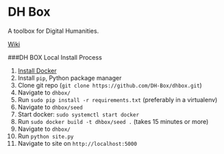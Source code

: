 DH Box
=====

A toolbox for Digital Humanities.

[Wiki](https://github.com/DH-Box/dhbox/wiki)


###DH BOX Local Install Process
1. [Install Docker](https://www.docker.com/)
2. Install `pip`, Python package manager
3. Clone git repo (`git clone https://github.com/DH-Box/dhbox.git`)
4. Navigate to `dhbox/` 
5. Run `sudo pip install -r requirements.txt` (preferably in a virtualenv)
6. Navigate to `dhbox/seed` 
7. Start docker: `sudo systemctl start docker`
8. Run `sudo docker build -t dhbox/seed .` (takes 15 minutes or more)
9. Navigate to `dhbox/`
10. Run `python site.py`
11. Navigate to site on `http://localhost:5000`
